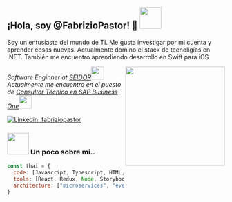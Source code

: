 <h2> ¡Hola, soy @FabrizioPastor! 🫡 <img src="https://tenor.com/bSw2K.gif" width="50"></h2>
<p> Soy un entusiasta del mundo de TI. Me gusta investigar por mi cuenta y aprender cosas nuevas. Actualmente domino el stack de tecnoligías en .NET. También me encuentro aprendiendo desarrollo en Swift para iOS </p>
<img align='right' src="https://tenor.com/bSw2K.gif" width="230">
<p><em>Software Enginner at <a href="https://www.seidor.com/es-pe">SEIDOR</a><img src="https://media.giphy.com/media/fYSnHlufseco8Fh93Z/giphy.gif" width="30"></br>Actualmente me encuentro en el puesto de <a href="https://www.sap.com/latinamerica/index.html">Consultor Técnico en SAP Business One</a><img src="https://media.giphy.com/media/WUlplcMpOCEmTGBtBW/giphy.gif" width="30"> 
</em></p>

[![Linkedin: fabriziopastor](https://img.shields.io/badge/-fabriziopastor-blue?style=flat-square&logo=Linkedin&logoColor=white&link=www.linkedin.com/in/fabrizio-pastor-suarez/)](https://www.linkedin.com/in/fabrizio-pastor-suarez/)



### <img src="https://media.giphy.com/media/3oKIPnAiaMCws8nOsE/giphy.gif" width="50"> Un poco sobre mi..  

```javascript
const thai = {
  code: [Javascript, Typescript, HTML, CSS, Swift, Python, C#],
  tools: [React, Redux, Node, Storybook, Styled-Components, Jest, Docker],
  architecture: ["microservices", "event-driven", "design system pattern"]
}
```
